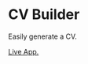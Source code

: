 # CV Builder

Easily generate a CV.

[Live App.](https://cv-builder-darrionn33s-projects.vercel.app/)
